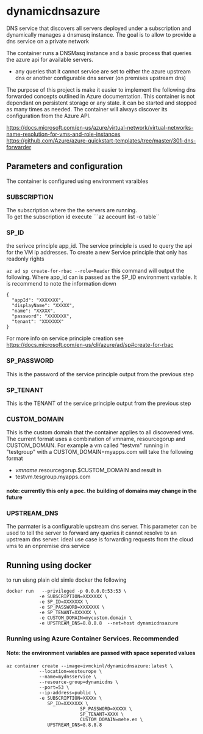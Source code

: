# dynamicdnsazure
DNS service that discovers all servers deployed under a subscription and dynamically manages a dnsmasq instance. The goal is to allow to provide a dns service on a private network

The container runs a DNSMasq instance and a basic process that queries the azure api for available servers. 
 - any queries that it cannot service are set to either the azure upstream dns or another configurable dns server (on premises upstream dns)

The purpose of this project is make it easier to implement the following dns forwarded concepts outlined in Azure documentation. This container is not dependant on persistent storage or any state. it can be started and stopped as many times as needed. The container will always discover its configuration from the Azure API.

https://docs.microsoft.com/en-us/azure/virtual-network/virtual-networks-name-resolution-for-vms-and-role-instances
https://github.com/Azure/azure-quickstart-templates/tree/master/301-dns-forwarder

## Parameters and configuration 
The container is configured using environment varaibles 

### SUBSCRIPTION 
The subscription where the the servers are running.  
To get the subscription id execute ```az account list -o table``

### SP_ID
the serivce principle app_id. The service principle is used to query the api for the VM ip addresses. To create a new Service principle that only has readonly rights 

``` az ad sp create-for-rbac --role=Reader ```
this command will output  the following. Where app_id can is passed as the SP_ID environment variable. It is recommend to note the information down 
```
{
  "appId": "XXXXXXX",
  "displayName": "XXXXX",
  "name": "XXXXX",
  "password": "XXXXXXX",
  "tenant": "XXXXXXX"
}
```
For more info on service principle creation see https://docs.microsoft.com/en-us/cli/azure/ad/sp#create-for-rbac

### SP_PASSWORD
This is the password of the service principle output from the previous step 
### SP_TENANT
This is the TENANT of the service principle output from the previous step 

### CUSTOM_DOMAIN
This is the custom domain that the container applies to all discovered vms. The current format uses a combination of vmname, resourcegorup and CUSTOM_DOMAIN. 
For example a vm called "testvm" running in "testgroup" with a CUSTOM_DOMAIN=myapps.com will take the following format

- $vmname.$resourcegorup.$CUSTOM_DOMAIN
and result in 
- testvm.tesgroup.myapps.com

#### note: currently this only a poc. the building of domains may change in the future 

### UPSTREAM_DNS
The parmater is a configurable upstream dns server. This parameter can be used to tell the server to forward any queries it cannot resolve to an upstream dns server. 
ideal use case is forwarding requests from the cloud vms to an onpremise dns service 



## Running using docker

to run uisng plain old simle docker the following 
```
docker run   --privileged -p 0.0.0.0:53:53 \
            -e SUBSCRIPTION=XXXXXXX \
            -e SP_ID=XXXXXXX \
            -e SP_PASSWORD=XXXXXXX \
            -e SP_TENANT=XXXXXX \
            -e CUSTOM_DOMAIN=mycustom.domain \
            -e UPSTREAM_DNS=8.8.8.8  --net=host dynamicdnsazure
```
### Running using Azure Container Services. Recommended 
#### Note: the environment variables are passed with space seperated values
```
az container create --image=ivmckinl/dynamicdnsazure:latest \
			--location=westeurope \
			--name=mydnsservice \
			--resource-group=dynamicdns \
			--port=53 \
			--ip-address=public \
			-e SUBSCRIPTION=XXXXx \
			   SP_ID=XXXXXXX \
                           SP_PASSWORD=XXXXX \
                           SP_TENANT=XXXX \
                           CUSTOM_DOMAIN=mehe.en \
			   UPSTREAM_DNS=8.8.8.8
```
